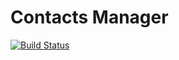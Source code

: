 # Contacts Manager

[![Build Status](https://travis-ci.org/andrei-hameza/contacts-service.svg?branch=master)](https://travis-ci.org/andrei-hameza/contacts-service)
